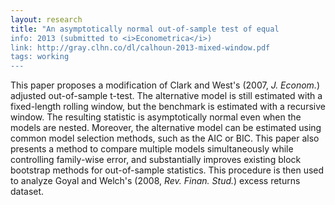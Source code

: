 ```yaml
---
layout: research
title: "An asymptotically normal out-of-sample test of equal
info: 2013 (submitted to <i>Econometrica</i>)
link: http://gray.clhn.co/dl/calhoun-2013-mixed-window.pdf
tags: working
---
```

This paper proposes a modification of Clark and West's (2007,
*J. Econom.*) adjusted out-of-sample t-test. The alternative model is
still estimated with a fixed-length rolling window, but the benchmark
is estimated with a recursive window. The resulting statistic is
asymptotically normal even when the models are nested. Moreover, the
alternative model can be estimated using common model selection
methods, such as the AIC or BIC. This paper also presents a method to
compare multiple models simultaneously while controlling family-wise
error, and substantially improves existing block bootstrap methods for
out-of-sample statistics. This procedure is then used to analyze Goyal
and Welch's (2008, *Rev. Finan. Stud.*) excess returns dataset.


<!--  LocalWords:  cvitem Econom AIC Goyal Welch's Finan
 -->
